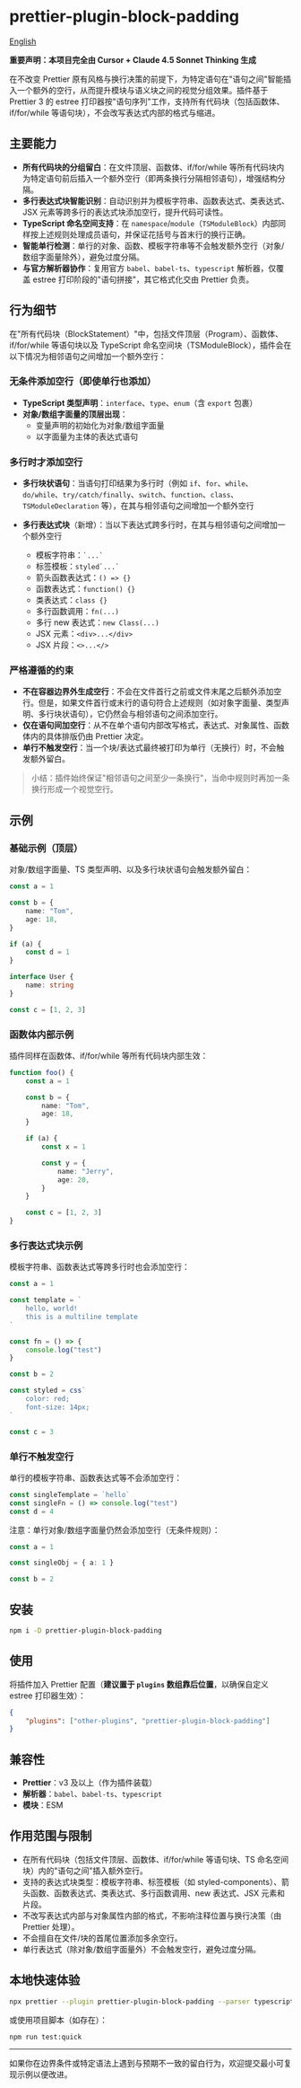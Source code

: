 # prettier-plugin-block-padding

[English](https://github.com/1adybug/prettier-plugin-block-padding/blob/main/README.md)

**重要声明：本项目完全由 Cursor + Claude 4.5 Sonnet Thinking 生成**

在不改变 Prettier 原有风格与换行决策的前提下，为特定语句在"语句之间"智能插入一个额外的空行，从而提升模块与语义块之间的视觉分组效果。插件基于 Prettier 3 的 estree 打印器按"语句序列"工作，支持所有代码块（包括函数体、if/for/while 等语句块），不会改写表达式内部的格式与缩进。

## 主要能力

- **所有代码块的分组留白**：在文件顶层、函数体、if/for/while 等所有代码块内为特定语句前后插入一个额外空行（即两条换行分隔相邻语句），增强结构分隔。
- **多行表达式块智能识别**：自动识别并为模板字符串、函数表达式、类表达式、JSX 元素等跨多行的表达式块添加空行，提升代码可读性。
- **TypeScript 命名空间支持**：在 `namespace`/`module`（`TSModuleBlock`）内部同样按上述规则处理成员语句，并保证花括号与首末行的换行正确。
- **智能单行检测**：单行的对象、函数、模板字符串等不会触发额外空行（对象/数组字面量除外），避免过度分隔。
- **与官方解析器协作**：复用官方 `babel`、`babel-ts`、`typescript` 解析器，仅覆盖 estree 打印阶段的"语句拼接"，其它格式化交由 Prettier 负责。

## 行为细节

在"所有代码块（BlockStatement）"中，包括文件顶层（Program）、函数体、if/for/while 等语句块以及 TypeScript 命名空间块（TSModuleBlock），插件会在以下情况为相邻语句之间增加一个额外空行：

### 无条件添加空行（即使单行也添加）

- **TypeScript 类型声明**：`interface`、`type`、`enum`（含 `export` 包裹）
- **对象/数组字面量的顶层出现**：
    - 变量声明的初始化为对象/数组字面量
    - 以字面量为主体的表达式语句

### 多行时才添加空行

- **多行块状语句**：当语句打印结果为多行时（例如 `if`、`for`、`while`、`do/while`、`try/catch/finally`、`switch`、`function`、`class`、`TSModuleDeclaration` 等），在其与相邻语句之间增加一个额外空行

- **多行表达式块**（新增）：当以下表达式跨多行时，在其与相邻语句之间增加一个额外空行
    - 模板字符串：`` `...` ``
    - 标签模板：``styled`...` ``
    - 箭头函数表达式：`() => {}`
    - 函数表达式：`function() {}`
    - 类表达式：`class {}`
    - 多行函数调用：`fn(...)`
    - 多行 new 表达式：`new Class(...)`
    - JSX 元素：`<div>...</div>`
    - JSX 片段：`<>...</>`

### 严格遵循的约束

- **不在容器边界外生成空行**：不会在文件首行之前或文件末尾之后额外添加空行。但是，如果文件首行或末行的语句符合上述规则（如对象字面量、类型声明、多行块状语句），它仍然会与相邻语句之间添加空行。
- **仅在语句间加空行**：从不在单个语句内部改写格式，表达式、对象属性、函数体内的具体排版仍由 Prettier 决定。
- **单行不触发空行**：当一个块/表达式最终被打印为单行（无换行）时，不会触发额外留白。

> 小结：插件始终保证"相邻语句之间至少一条换行"，当命中规则时再加一条换行形成一个视觉空行。

## 示例

### 基础示例（顶层）

对象/数组字面量、TS 类型声明、以及多行块状语句会触发额外留白：

```typescript
const a = 1

const b = {
    name: "Tom",
    age: 18,
}

if (a) {
    const d = 1
}

interface User {
    name: string
}

const c = [1, 2, 3]
```

### 函数体内部示例

插件同样在函数体、if/for/while 等所有代码块内部生效：

```typescript
function foo() {
    const a = 1

    const b = {
        name: "Tom",
        age: 18,
    }

    if (a) {
        const x = 1

        const y = {
            name: "Jerry",
            age: 20,
        }
    }

    const c = [1, 2, 3]
}
```

### 多行表达式块示例

模板字符串、函数表达式等跨多行时也会添加空行：

```typescript
const a = 1

const template = `
    hello, world!
    this is a multiline template
`

const fn = () => {
    console.log("test")
}

const b = 2

const styled = css`
    color: red;
    font-size: 14px;
`

const c = 3
```

### 单行不触发空行

单行的模板字符串、函数表达式等不会添加空行：

```typescript
const singleTemplate = `hello`
const singleFn = () => console.log("test")
const d = 4
```

注意：单行对象/数组字面量仍然会添加空行（无条件规则）：

```typescript
const a = 1

const singleObj = { a: 1 }

const b = 2
```

## 安装

```bash
npm i -D prettier-plugin-block-padding
```

## 使用

将插件加入 Prettier 配置（**建议置于 `plugins` 数组靠后位置**，以确保自定义 estree 打印器生效）：

```json
{
    "plugins": ["other-plugins", "prettier-plugin-block-padding"]
}
```

## 兼容性

- **Prettier**：v3 及以上（作为插件装载）
- **解析器**：`babel`、`babel-ts`、`typescript`
- **模块**：ESM

## 作用范围与限制

- 在所有代码块（包括文件顶层、函数体、if/for/while 等语句块、TS 命名空间块）内的"语句之间"插入额外空行。
- 支持的表达式块类型：模板字符串、标签模板（如 styled-components）、箭头函数、函数表达式、类表达式、多行函数调用、new 表达式、JSX 元素和片段。
- 不改写表达式内部与对象属性内部的格式，不影响注释位置与换行决策（由 Prettier 处理）。
- 不会擅自在文件/块的首尾位置添加多余空行。
- 单行表达式（除对象/数组字面量外）不会触发空行，避免过度分隔。

## 本地快速体验

```bash
npx prettier --plugin prettier-plugin-block-padding --parser typescript --write "src/**/*.{ts,tsx,js,jsx}"
```

或使用项目脚本（如存在）：

```bash
npm run test:quick
```

---

如果你在边界条件或特定语法上遇到与预期不一致的留白行为，欢迎提交最小可复现示例以便改进。
